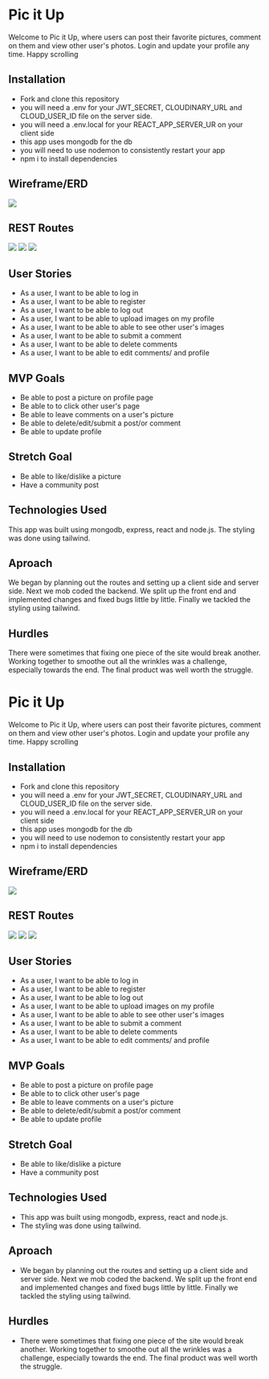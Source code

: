 # Pic it Up

Welcome to Pic it Up, where users can post their favorite pictures, comment on them and view other user's photos.
Login and update your profile any time.
Happy scrolling

## Installation

- Fork and clone this repository
- you will need a .env for your JWT_SECRET, CLOUDINARY_URL and CLOUD_USER_ID file on the server side.
- you will need a .env.local for your REACT_APP_SERVER_UR on your client side
- this app uses mongodb for the db
- you will need to use nodemon to consistently restart your app
- npm i to install dependencies

## Wireframe/ERD

![](./wireframes/wireframe.png)

## REST Routes

![](./wireframes/Rest1.png)
![](./wireframes/Rest2.png)
![](./wireframes/Rest3.png)

## User Stories

- As a user, I want to be able to log in
- As a user, I want to be able to register
- As a user, I want to be able to log out
- As a user, I want to be able to upload images on my profile
- As a user, I want to be able to able to see other user's images
- As a user, I want to be able to submit a comment
- As a user, I want to be able to delete comments
- As a user, I want to be able to edit comments/ and profile

## MVP Goals

- Be able to post a picture on profile page
- Be able to to click other user's page
- Be able to leave comments on a user's picture
- Be able to delete/edit/submit a post/or comment
- Be able to update profile

## Stretch Goal

- Be able to like/dislike a picture
- Have a community post

## Technologies Used

This app was built using mongodb, express, react and node.js.
The styling was done using tailwind.

## Aproach

We began by planning out the routes and setting up a client side and server side. Next we mob coded the backend. We split up the front end and implemented changes and fixed bugs little by little. Finally we tackled the styling using tailwind.

## Hurdles

There were sometimes that fixing one piece of the site would break another. Working together to smoothe out all the wrinkles was a challenge, especially towards the end. The final product was well worth the struggle.

# Pic it Up

Welcome to Pic it Up, where users can post their favorite pictures, comment on them and view other user's photos.
Login and update your profile any time.
Happy scrolling

## Installation

- Fork and clone this repository
- you will need a .env for your JWT_SECRET, CLOUDINARY_URL and CLOUD_USER_ID file on the server side.
- you will need a .env.local for your REACT_APP_SERVER_UR on your client side
- this app uses mongodb for the db
- you will need to use nodemon to consistently restart your app
- npm i to install dependencies

## Wireframe/ERD

![](./wireframes/wireframe.png)

## REST Routes

![](./wireframes/Login.png)
![](./wireframes/profile.png)
![](./wireframes/register.png)

## User Stories

- As a user, I want to be able to log in
- As a user, I want to be able to register
- As a user, I want to be able to log out
- As a user, I want to be able to upload images on my profile
- As a user, I want to be able to able to see other user's images
- As a user, I want to be able to submit a comment
- As a user, I want to be able to delete comments
- As a user, I want to be able to edit comments/ and profile

## MVP Goals

- Be able to post a picture on profile page
- Be able to to click other user's page
- Be able to leave comments on a user's picture
- Be able to delete/edit/submit a post/or comment
- Be able to update profile

## Stretch Goal

- Be able to like/dislike a picture
- Have a community post

## Technologies Used

- This app was built using mongodb, express, react and node.js.
- The styling was done using tailwind.

## Aproach

- We began by planning out the routes and setting up a client side and server side. Next we mob coded the backend. We split up the front end and implemented changes and fixed bugs little by little. Finally we tackled the styling using tailwind.

## Hurdles

- There were sometimes that fixing one piece of the site would break another. Working together to smoothe out all the wrinkles was a challenge, especially towards the end. The final product was well worth the struggle.

